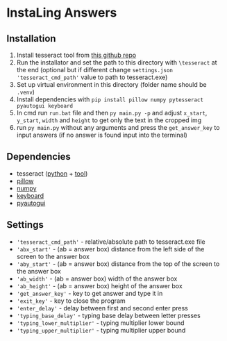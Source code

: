 # InstaLing Answers

## Installation

1. Install tesseract tool from [this github repo](https://github.com/UB-Mannheim/tesseract/wiki)
2. Run the installator and set the path to this directory with `\tesseract` at the end (optional but if different change `settings.json` `'tesseract_cmd_path'` value to path to tesseract.exe)
3. Set up virtual environment in this directory (folder name should be `.venv`)
4. Install dependencies with `pip install pillow numpy pytesseract pyautogui keyboard`
5. In cmd run `run.bat` file and then `py main.py -p` and adjust `x_start`, `y_start`, `width` and `height` to get only the text in the cropped img
6. run `py main.py` without any arguments and press the `get_answer_key` to input answers (if no answer is found input into the terminal)

## Dependencies

- tesseract ([python](https://pypi.org/project/pytesseract/) + [tool](https://github.com/UB-Mannheim/tesseract/wiki))
- [pillow](https://pypi.org/project/pillow/)
- [numpy](https://pypi.org/project/numpy/)
- [keyboard](https://pypi.org/project/keyboard/)
- [pyautogui](https://pypi.org/project/PyAutoGUI/)

## Settings

- `'tesseract_cmd_path'` - relative/absolute path to tesseract.exe file
- `'abx_start'` - (ab = answer box) distance from the left side of the screen to the answer box
- `'aby_start'` - (ab = answer box) distance from the top of the screen to the answer box
- `'ab_width'` - (ab = answer box) width of the answer box
- `'ab_height'` - (ab = answer box) height of the answer box
- `'get_answer_key'` - key to get answer and type it in
- `'exit_key'` - key to close the program
- `'enter_delay'` - delay between first and second enter press
- `'typing_base_delay'` - typing base delay between letter presses
- `'typing_lower_multiplier'` - typing multiplier lower bound
- `'typing_upper_multiplier'` - typing multiplier upper bound
